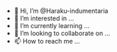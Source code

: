 - 👋 Hi, I’m @Haraku-indumentaria
- 👀 I’m interested in ...
- 🌱 I’m currently learning ...
- 💞️ I’m looking to collaborate on ...
- 📫 How to reach me ...

<!---
Haraku-indumentaria/Haraku-indumentaria is a ✨ special ✨ repository because its `README.md` (this file) appears on your GitHub profile.
You can click the Preview link to take a look at your changes.
--->
